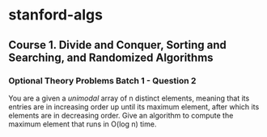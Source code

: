 # stanford-algs

## Course 1. Divide and Conquer, Sorting and Searching, and Randomized Algorithms

### Optional Theory Problems Batch 1 - Question 2

You are a given a _unimodal_ array of n distinct elements, meaning that its entries are in increasing order up until its maximum element, after which its elements are in decreasing order. 
Give an algorithm to compute the maximum element that runs in O(log n) time.